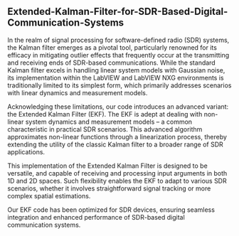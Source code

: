 ## Extended-Kalman-Filter-for-SDR-Based-Digital-Communication-Systems

In the realm of signal processing for software-defined radio (SDR) systems, the Kalman filter emerges as a pivotal tool, particularly renowned for its efficacy in mitigating outlier effects that frequently occur at the transmitting and receiving ends of SDR-based communications. While the standard Kalman filter excels in handling linear system models with Gaussian noise, its implementation within the LabVIEW and LabVIEW NXG environments is traditionally limited to its simplest form, which primarily addresses scenarios with linear dynamics and measurement models.

Acknowledging these limitations, our code introduces an advanced variant: the Extended Kalman Filter (EKF). The EKF is adept at dealing with non-linear system dynamics and measurement models – a common characteristic in practical SDR scenarios. This advanced algorithm approximates non-linear functions through a linearization process, thereby extending the utility of the classic Kalman filter to a broader range of SDR applications.

This implementation of the Extended Kalman Filter is designed to be versatile, and capable of receiving and processing input arguments in both 1D and 2D spaces. Such flexibility enables the EKF to adapt to various SDR scenarios, whether it involves straightforward signal tracking or more complex spatial estimations.

Our EKF code has been optimized for SDR devices, ensuring seamless integration and enhanced performance of SDR-based digital communication systems. 
